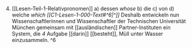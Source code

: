 4) [[Lesen-Teil-1-Relativpronomen]]
    a) dessen *whose*
    b) die 
    c) von 
    d) welche *which*
*[[C1-Lesen-1-000-Text#^6|^]]* Deshalb entwickeln nun Wissenschaftlerinnen und Wissenschaftler der Technischen Universität München gemeinsam mit [[ausländischen]] Partner-Instituten ein System, die _4_ Aufgabe [[darin]] [[besteht]], Müll unter Wasser einzusammeln. ^6
